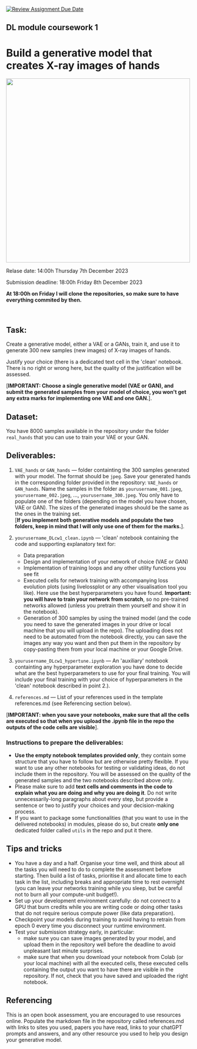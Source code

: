 [![Review Assignment Due Date](https://classroom.github.com/assets/deadline-readme-button-24ddc0f5d75046c5622901739e7c5dd533143b0c8e959d652212380cedb1ea36.svg)](https://classroom.github.com/a/SyuA65Jv)
## DL module coursework 1



# Build a generative model that creates X-ray images of hands

<img src="https://drive.google.com/uc?id=1LubLuuyiJwyDNRd2Wj0vaA0Ek2AtAFxH" width="500"/>


Relase date: 14:00h Thursday 7th December 2023

Submission deadline: 18:00h Friday 8th December 2023

**At 18:00h on Friday I will clone the repositories, so make sure to have everything commited by then.**

<br>

## **Task**:
Create a generative model, either a VAE or a GANs, train it, and use it to generate 300 new samples (new images) of X-ray images of hands. <br>

Justify your choice (there is a dedicated text cell in the 'clean' notebook. There is no right or wrong here, but the quality of the justification will be assessed.

[**IMPORTANT: Choose a single generative model (VAE or GAN), and submit the generated samples from your model of choice, you won't get any extra marks for implementing one VAE and one GAN.**].

## **Dataset**:
You have 8000 samples available in the repository under the folder `real_hands` that you can use to train your VAE or your GAN.

## **Deliverables**:
1. `VAE_hands` or `GAN_hands` — folder containting the 300 samples generated with your model. The format should be `jpeg`. Save your generated hands in the corresponding folder provided in the repository: `VAE_hands` or `GAN_hands`. Name the samples in the folder as `yourusername_001.jpeg`, `yourusername_002.jpeg`, ..., `yourusername_300.jpeg`. You only have to populate one of the folders (depending on the model you have chosen, VAE or GAN). The sizes of the generated images should be the same as the ones in the training set. <br>
[**If you implement both generative models and populate the two folders, keep in mind that I will only use one of them for the marks.**]. 

2. `yourusername_DLcw1_clean.ipynb` — 'clean' notebook containing the code and supporting explanatory text for:
	- Data preparation
	- Design and implementation of your network of choice (VAE or GAN)
	- Implementation of training loops and any other utility functions you see fit
	- Executed cells for network training with accompanying loss evolution plots (using livelossplot or any other visualisation tool you like). Here use the best hyperparameters you have found. **Important: you will have to train your network from scratch**, so no pre-trained networks allowed (unless you pretrain them yourself and show it in the notebook).
	- Generation of 300 samples by using the trained model (and the code you need to save the generated images in your drive or local machine that you will upload in the repo). The uploading does not need to be automated from the notebook directly, you can save the images any way you want and then put them in the repository by copy-pasting them from your local machine or your Google Drive.


3. `yourusername_DLcw1_hypertune.ipynb` — An 'auxiliary' notebook containting any hyperparameter exploration you have done to decide what are the best hyperparameters to use for your final training. You will include your final training with your choice of hyperparameters in the 'clean' notebook described in point 2.). 

4. `references.md` — List of your references used in the template references.md (see Referencing section below).

[**IMPORTANT: when you save your notebooks, make sure that all the cells are executed so that when you upload the .ipynb file in the repo the outputs of the code cells are visible**].

### Instructions to prepare the deliverables:
- **Use the empty notebook templates provided only**, they contain some structure that you have to follow but are otherwise pretty flexible. If you want to use any other notebooks for testing or validating ideas, do not include them in the repository. You will be assessed on the quality of the generated samples and the two notebooks described above only.
- Please make sure to add **text cells and comments in the code to explain what you are doing and why you are doing it**. Do not write unnecessarily-long paragraphs about every step, but provide a sentence or two to justify your choices and your decision-making process.
- If you want to package some functionalities (that you want to use in the delivered notebooks) in modules, please do so, but create **only one** dedicated folder called `utils` in the repo and put it there.



## Tips and tricks

- You have a day and a half. Organise your time well, and think about all the tasks you will need to do to complete the assessment before starting. Then build a list of tasks, prioritise it and allocate time to each task in the list, including breaks and appropriate time to rest overnight (you can leave your networks training while you sleep, but be careful not to burn all your compute-unit budget!).
- Set up your development environment carefully: do not connect to a GPU that burn credits while you are writing code or doing other tasks that do not require serious compute power (like data preparation).
- Checkpoint your models during training to avoid having to retrain from epoch 0 every time you disconnect your runtime environment.
- Test your submission strategy early, in particular:
	- make sure you can save images generated by your model, and upload them in the repository well before the deadline to avoid unpleasant last minute surprises.
	- make sure that when you download your notebook from Colab (or your local machine) with all the executed cells, these executed cells containing the output you want to have there are visible in the repository. If not, check that you have saved and uploaded the right notebook.

## Referencing
	
This is an open book assessment, you are encouraged to use resources online. Populate the markdown file in the repository called references.md with links to sites you used, papers you have read, links to your chatGPT prompts and answers, and any other resource you used to help you design your generative model.

